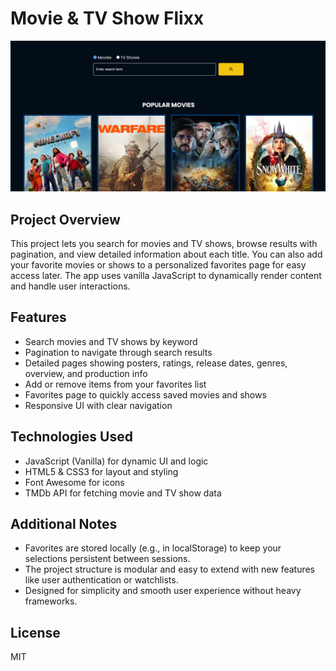 # Movie & TV Show Flixx

![Flixx App Screenshot](./images/image.png)

## Project Overview

This project lets you search for movies and TV shows, browse results with pagination, and view detailed information about each title. You can also add your favorite movies or shows to a personalized favorites page for easy access later. The app uses vanilla JavaScript to dynamically render content and handle user interactions.

## Features

- Search movies and TV shows by keyword
- Pagination to navigate through search results
- Detailed pages showing posters, ratings, release dates, genres, overview, and production info
- Add or remove items from your favorites list
- Favorites page to quickly access saved movies and shows
- Responsive UI with clear navigation

## Technologies Used

- JavaScript (Vanilla) for dynamic UI and logic
- HTML5 & CSS3 for layout and styling
- Font Awesome for icons
- TMDb API for fetching movie and TV show data

## Additional Notes

- Favorites are stored locally (e.g., in localStorage) to keep your selections persistent between sessions.
- The project structure is modular and easy to extend with new features like user authentication or watchlists.
- Designed for simplicity and smooth user experience without heavy frameworks.

## License

MIT
